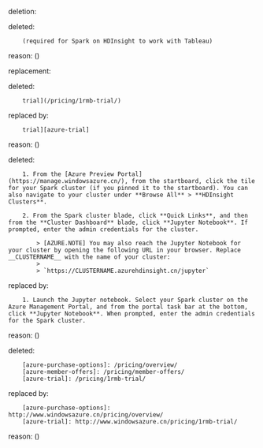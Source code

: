 deletion:

deleted:

		(required for Spark on HDInsight to work with Tableau)

reason: ()

replacement:

deleted:

		trial](/pricing/1rmb-trial/)

replaced by:

		trial][azure-trial]

reason: ()

deleted:

		1. From the [Azure Preview Portal](https://manage.windowsazure.cn/), from the startboard, click the tile for your Spark cluster (if you pinned it to the startboard). You can also navigate to your cluster under **Browse All** > **HDInsight Clusters**.   
		
		2. From the Spark cluster blade, click **Quick Links**, and then from the **Cluster Dashboard** blade, click **Jupyter Notebook**. If prompted, enter the admin credentials for the cluster.
		
			> [AZURE.NOTE] You may also reach the Jupyter Notebook for your cluster by opening the following URL in your browser. Replace __CLUSTERNAME__ with the name of your cluster:
			>
			> `https://CLUSTERNAME.azurehdinsight.cn/jupyter`

replaced by:

		1. Launch the Jupyter notebook. Select your Spark cluster on the Azure Management Portal, and from the portal task bar at the bottom, click **Jupyter Notebook**. When prompted, enter the admin credentials for the Spark cluster.

reason: ()

deleted:

		[azure-purchase-options]: /pricing/overview/
		[azure-member-offers]: /pricing/member-offers/
		[azure-trial]: /pricing/1rmb-trial/

replaced by:

		[azure-purchase-options]: http://www.windowsazure.cn/pricing/overview/
		[azure-trial]: http://www.windowsazure.cn/pricing/1rmb-trial/

reason: ()


